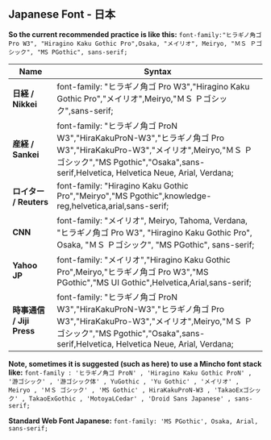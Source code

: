 ## Japanese Font - 日本

**So the current recommended practice is like this:**
`font-family:"ヒラギノ角ゴ Pro W3", "Hiragino Kaku Gothic Pro",Osaka, "メイリオ", Meiryo, "ＭＳ Ｐゴシック", "MS PGothic", sans-serif;`

| Name                      | Syntax                                                                                                                                                                                                      |
| ------------------------- | ----------------------------------------------------------------------------------------------------------------------------------------------------------------------------------------------------------- |
| **日経 / Nikkei**         | font-family: "ヒラギノ角ゴ Pro W3","Hiragino Kaku Gothic Pro","メイリオ",Meiryo,"ＭＳ Ｐゴシック",sans-serif;                                                                                               |
| **産経 / Sankei**         | font-family: "ヒラギノ角ゴ ProN W3","HiraKakuProN-W3","ヒラギノ角ゴ Pro W3","HiraKakuPro-W3","メイリオ",Meiryo,"ＭＳ Ｐゴシック","MS Pgothic","Osaka",sans-serif,Helvetica, Helvetica Neue, Arial, Verdana; |
| **ロイター / Reuters**    | font-family: "Hiragino Kaku Gothic Pro","Meiryo","MS Pgothic",knowledge-reg,helvetica,arial,sans-serif;                                                                                                     |
| **CNN**                   | font-family: "メイリオ", Meiryo, Tahoma, Verdana, "ヒラギノ角ゴ Pro W3", "Hiragino Kaku Gothic Pro", Osaka, "ＭＳ Ｐゴシック", "MS PGothic", sans-serif;                                                    |
| **Yahoo JP**              | font-family: "メイリオ","Hiragino Kaku Gothic Pro",Meiryo,"ヒラギノ角ゴ Pro W3","MS PGothic","MS UI Gothic",Helvetica,Arial,sans-serif;                                                                     |
| **時事通信 / Jiji Press** | font-family: "ヒラギノ角ゴ ProN W3","HiraKakuProN-W3","ヒラギノ角ゴ Pro W3","HiraKakuPro-W3","メイリオ",Meiryo,"ＭＳ Ｐゴシック","MS Pgothic","Osaka",sans-serif,Helvetica, Helvetica Neue, Arial, Verdana; |

**Note, sometimes it is suggested (such as here) to use a Mincho font stack like:**
`font-family : 'ヒラギノ角ゴ ProN' , 'Hiragino Kaku Gothic ProN' , '游ゴシック' , '游ゴシック体' , YuGothic , 'Yu Gothic' , 'メイリオ' , Meiryo , 'ＭＳ ゴシック' , 'MS Gothic' , HiraKakuProN-W3 , 'TakaoExゴシック' , TakaoExGothic , 'MotoyaLCedar' , 'Droid Sans Japanese' , sans-serif;`

**Standard Web Font Japanese:**
`font-family: 'MS PGothic', Osaka, Arial, sans-serif;`
